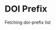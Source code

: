 
DOI Prefix
==========

<div id="doi-prefix-list">Fetching doi-prefix list</div>

<script type="module" src="/widgets/vocabulary.js"></script>

<script type="module">
let doi_prefix_list = document.getElementById('doi-prefix-list'),
    oReq = new XMLHttpRequest(),
    u = window.location;

doi_prefix_list.innerHTML = ``;

function updatePage() {
    let src = this.responseText,
        data = JSON.parse(src),
        keys = Object.keys(data);

    keys.sort();
    for (let i = 0; i < keys.length; i++) {
        let div = document.createElement('div'),
            elem = document.createElement('vocabulary-pair'),
            key = keys[i],
            val = data[key];
        elem.value = { 'identifier': key, 'name': val };
        div.appendChild(elem);
        doi_prefix_list.appendChild(div);
    }
}

oReq.addEventListener('load', updatePage);
oReq.open('GET', '/api/doi-prefix');
oReq.send();
</script>
